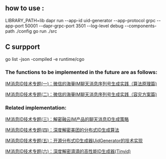 ## how to use :

LIBRARY_PATH=lib dapr run --app-id uid-generator  --app-protocol grpc  --app-port 50001  --dapr-grpc-port 3501 --log-level debug --components-path ./config go run ./src

## C surpport

go list -json -compiled -e runtime/cgo

### The functions to be implemented in the future are as follows:

[IM消息ID技术专题(一)：微信的海量IM聊天消息序列号生成实践（算法原理篇)](http://www.52im.net/thread-1998-1-1.html)

[IM消息ID技术专题(二)：微信的海量IM聊天消息序列号生成实践（容灾方案篇)](http://www.52im.net/forum.php?mod=viewthread&tid=1999)

### Related implementation:

[IM消息ID技术专题(三)：解密融云IM产品的聊天消息ID生成策略](http://www.52im.net/thread-1998-1-1.html)

[IM消息ID技术专题(四)：深度解密美团的分布式ID生成算法](http://www.52im.net/thread-2751-1-1.html)

[IM消息ID技术专题(五)：开源分布式ID生成器UidGenerator的技术实现](http://www.52im.net/thread-2953-1-1.html)

[IM消息ID技术专题(六)：深度解密滴滴的高性能ID生成器(Tinyid)](http://www.52im.net/thread-3129-1-1.html)
